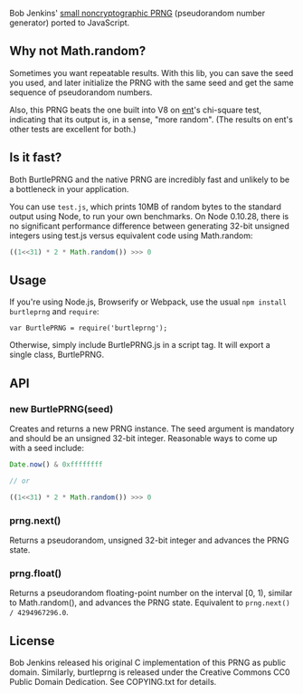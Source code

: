 Bob Jenkins' [small noncryptographic
PRNG](http://www.burtleburtle.net/bob/rand/smallprng.html)
(pseudorandom number generator) ported to JavaScript.


## Why not Math.random?

Sometimes you want repeatable results. With this lib, you can save the
seed you used, and later initialize the PRNG with the same seed and
get the same sequence of pseudorandom numbers.

Also, this PRNG beats the one built into V8 on
[ent](http://www.fourmilab.ch/random/)'s chi-square test, indicating
that its output is, in a sense, "more random". (The results on ent's
other tests are excellent for both.)


## Is it fast?

Both BurtlePRNG and the native PRNG are incredibly fast and unlikely
to be a bottleneck in your application.

You can use `test.js`, which prints 10MB of random bytes to the
standard output using Node, to run your own benchmarks. On Node
0.10.28, there is no significant performance difference between
generating 32-bit unsigned integers using test.js versus equivalent
code using Math.random:

```javascript
((1<<31) * 2 * Math.random()) >>> 0
```


## Usage

If you're using Node.js, Browserify or Webpack, use the usual `npm
install burtleprng` and `require`:

    var BurtlePRNG = require('burtleprng');

Otherwise, simply include BurtlePRNG.js in a script tag. It will
export a single class, BurtlePRNG.


## API

### new BurtlePRNG(seed)

Creates and returns a new PRNG instance. The seed argument is
mandatory and should be an unsigned 32-bit integer. Reasonable ways to
come up with a seed include:

```javascript
Date.now() & 0xffffffff

// or

((1<<31) * 2 * Math.random()) >>> 0
```

### prng.next()

Returns a pseudorandom, unsigned 32-bit integer and advances the PRNG
state.

### prng.float()

Returns a pseudorandom floating-point number on the interval [0, 1),
similar to Math.random(), and advances the PRNG state. Equivalent to
`prng.next() / 4294967296.0`.


## License

Bob Jenkins released his original C implementation of this PRNG as
public domain. Similarly, burtleprng is released under the Creative
Commons CC0 Public Domain Dedication. See COPYING.txt for details.
